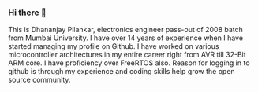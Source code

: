 ### Hi there 👋

<!--
**dhananjaypilankar/dhananjaypilankar** is a ✨ _special_ ✨ repository because its `README.md` (this file) appears on your GitHub profile.

Here are some ideas to get you started:

- 🔭 I’m currently working on ...
- 🌱 I’m currently learning ...
- 👯 I’m looking to collaborate on ...
- 🤔 I’m looking for help with ...
- 💬 Ask me about ...
- 📫 How to reach me: ...
- 😄 Pronouns: ...
- ⚡ Fun fact: ...
-->

This is Dhananjay Pilankar, electronics engineer pass-out of 2008 batch from Mumbai University. I have over 14 years of experience when I have started managing my profile on Github. I have worked on various microcontroller architectures in my entire career right from AVR till 32-Bit ARM core. I have proficiency over FreeRTOS also. Reason for logging in to github is through my experience and coding skills help grow the open source community.
